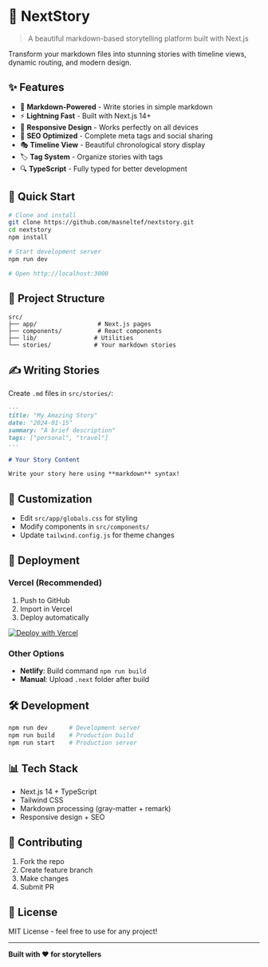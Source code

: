 # 📖 NextStory

> A beautiful markdown-based storytelling platform built with Next.js

Transform your markdown files into stunning stories with timeline views, dynamic routing, and modern design.

## ✨ Features

- 📝 **Markdown-Powered** - Write stories in simple markdown
- ⚡ **Lightning Fast** - Built with Next.js 14+ 
- 📱 **Responsive Design** - Works perfectly on all devices
- 🎯 **SEO Optimized** - Complete meta tags and social sharing
- 🎭 **Timeline View** - Beautiful chronological story display
- 🏷️ **Tag System** - Organize stories with tags
- 🔍 **TypeScript** - Fully typed for better development

## 🚀 Quick Start

```bash
# Clone and install
git clone https://github.com/masneltef/nextstory.git
cd nextstory
npm install

# Start development server
npm run dev

# Open http://localhost:3000
```

## 📁 Project Structure

```
src/
├── app/                 # Next.js pages
├── components/          # React components
├── lib/                # Utilities
└── stories/            # Your markdown stories
```

## ✍️ Writing Stories

Create `.md` files in `src/stories/`:

```markdown
---
title: "My Amazing Story"
date: "2024-01-15"
summary: "A brief description"
tags: ["personal", "travel"]
---

# Your Story Content

Write your story here using **markdown** syntax!
```

## 🎨 Customization

- Edit `src/app/globals.css` for styling
- Modify components in `src/components/`
- Update `tailwind.config.js` for theme changes

## 🚀 Deployment

### Vercel (Recommended)
1. Push to GitHub
2. Import in Vercel
3. Deploy automatically

[![Deploy with Vercel](https://vercel.com/button)](https://vercel.com/new)

### Other Options
- **Netlify**: Build command `npm run build`
- **Manual**: Upload `.next` folder after build

## 🛠️ Development

```bash
npm run dev      # Development server
npm run build    # Production build
npm run start    # Production server
```

## 📊 Tech Stack

- Next.js 14 + TypeScript
- Tailwind CSS
- Markdown processing (gray-matter + remark)
- Responsive design + SEO

## 🤝 Contributing

1. Fork the repo
2. Create feature branch
3. Make changes
4. Submit PR

## 📄 License

MIT License - feel free to use for any project!

---

**Built with ❤️ for storytellers**